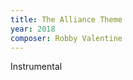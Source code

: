 ```yaml
---
title: The Alliance Theme
year: 2018
composer: Robby Valentine
---
```


<p class="em">Instrumental</p>